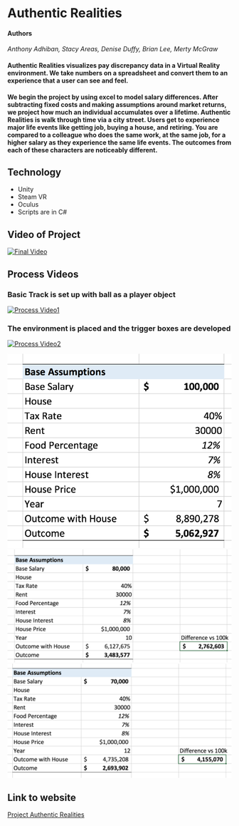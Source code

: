 # Authentic Realities

#### Authors
*Anthony Adhiban, Stacy Areas, Denise Duffy, Brian Lee, Merty McGraw*

#### Authentic Realities visualizes pay discrepancy data in a Virtual Reality environment. We take numbers on a spreadsheet and convert them to an experience that a user can see and feel.

#### We begin the project by using excel to model salary differences. After subtracting fixed costs and making assumptions around market returns, we project how much an individual accumulates over a lifetime. Authentic Realities is walk through time via a city street. Users get to experience major life events like getting job, buying a house, and retiring. You are compared to a colleague who does the same work, at the same job, for a higher salary as they experience the same life events. The outcomes from each of these characters are noticeably different.  

## Technology
* Unity
* Steam VR
* Oculus
* Scripts are in C#

## Video of Project
[![Final Video](https://img.youtube.com/vi/FfyguQqvizM/0.jpg)](https://www.youtube.com/watch?v=FfyguQqvizM)


## Process Videos
### Basic Track is set up with ball as a player object
[![Process Video1](https://img.youtube.com/vi/f0HfhdsAcfI/0.jpg)](https://www.youtube.com/watch?v=f0HfhdsAcfI)


### The environment is placed and the trigger boxes are developed 
[![Process Video2](https://img.youtube.com/vi/ssxeGMM4z6g/0.jpg)](https://www.youtube.com/watch?v=ssxeGMM4z6g)




<img src="100ksummary.png">


<img src="80ksummary.png">


<img src="70ksummary.png">


## Link to website
[Project Authentic Realities](https://proj-authentic-realities.herokuapp.com/index.html)



